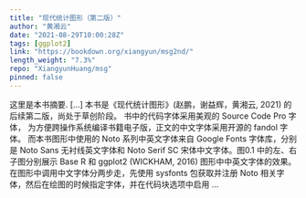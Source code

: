```yaml
---
title: "现代统计图形（第二版）"
author: "黄湘云"
date: "2021-08-29T10:00:28Z"
tags: [ggplot2]
link: "https://bookdown.org/xiangyun/msg2nd/"
length_weight: "7.3%"
repo: "XiangyunHuang/msg"
pinned: false
---
```


这里是本书摘要. [...] 本书是《现代统计图形》(赵鹏，谢益辉，黄湘云, 2021) 的后续第二版，尚处于草创阶段。 书中的代码字体采用美观的 Source Code Pro 字体，
为方便跨操作系统编译书籍电子版，正文的中文字体采用开源的 fandol 字体。
而本书图形中使用的 Noto 系列中英文字体来自 Google Fonts 字体库，分别是 Noto Sans 无衬线英文字体和 Noto Serif SC 宋体中文字体。图0.1 中的左、右子图分别展示 Base R 和 ggplot2 (WICKHAM, 2016) 图形中中英文字体的效果。在图形中调用中文字体分两步走，先使用 sysfonts 包获取并注册 Noto 相关字体，然后在绘图的时候指定字体，并在代码块选项中启用 ...
